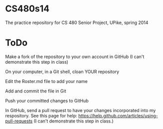 CS480s14
========

The practice repository for CS 480 Senior Project, UPike, spring 2014

ToDo
====

Make a fork of the repository to your own account in GitHub (I can't demonstrate this step in class)

On your computer, in a Git shell, cloan YOUR repository

Edit the Roster.md file to add your name

Add and commit the file in Git

Push your committed changes to GitHub

In GitHub, send a pull request to have your changes incorporated into my respository. See this page for help:
https://help.github.com/articles/using-pull-requests (I can't demonstrate this step in class.)
